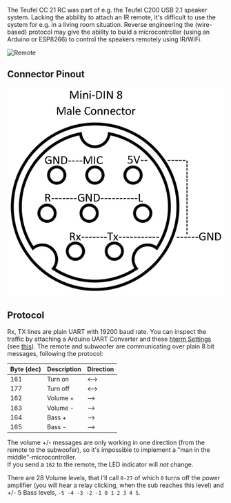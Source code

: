 The Teufel CC 21 RC was part of e.g. the Teufel C200 USB 2.1 speaker system. Lacking the abbility to attach an IR remote, it's difficult to use the system for e.g. in a living room situation. Reverse engineering the (wire-based) protocol may give the ability to build a microcontroller (using an Arduino or ESP8266) to control the speakers remotely using IR/WiFi.

![Remote](https://d24p66wtav075e.cloudfront.net/media/teufel/oart_0/oart_c/oart_146/thumbs/9625_264350.jpg)

## Connector Pinout

![Pinout][pinout]

## Protocol

Rx, TX lines are plain UART with 19200 baud rate. You can inspect the traffic by attaching a Arduino UART Converter and these [hterm  Settings][htermsettings] (see [this][1]). The remote and subwoofer are communicating over plain 8 bit messages, following the protocol:

| Byte (dec) | Description | Direction |
|------------|-------------|-----------|
| 161        | Turn on     | <-->      |
| 177        | Turn off    | <-->      |
| 162        | Volume +    | -->       |
| 163        | Volume -    | -->       |
| 164        | Bass +      | -->       |
| 165        | Bass -      | -->       |

The volume +/- messages are only working in one direction (from the remote to the subwoofer), so it's impossible to implement a "man in the middle"-microcontroller.  
If you send a `162` to the remote, the LED indicator will *not* change.

There are 28 Volume levels, that I'll call `0-27` of which `0` turns off the power amplifier (you will hear a relay clicking, when the sub reaches this level) and +/- 5 Bass levels, `-5 -4 -3 -2 -1 0 1 2 3 4 5`.


[htermsettings]: /docs/hterm.png
[pinout]: /docs/Pinout.png
[1]: /docs/Debug-Circuit.jpg